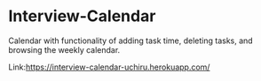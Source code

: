 # Interview-Calendar 
Calendar with functionality of adding task time, deleting tasks, and browsing the weekly calendar.



Link:https://interview-calendar-uchiru.herokuapp.com/
